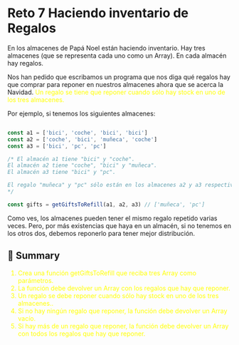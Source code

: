 # Reto 7 Haciendo inventario de Regalos

En los almacenes de Papá Noel están haciendo inventario. Hay tres almacenes (que se representa cada uno como un Array). En cada almacén hay regalos.

Nos han pedido que escribamos un programa que nos diga qué regalos hay que comprar para reponer en nuestros almacenes ahora que se acerca la Navidad. <span style="color: #FFFF00">Un regalo se tiene que reponer cuando sólo hay stock en uno de los tres almacenes.</span>

Por ejemplo, si tenemos los siguientes almacenes:

```javascript

const a1 = ['bici', 'coche', 'bici', 'bici']
const a2 = ['coche', 'bici', 'muñeca', 'coche']
const a3 = ['bici', 'pc', 'pc']

/* El almacén a1 tiene "bici" y "coche".
El almacén a2 tiene "coche", "bici" y "muñeca".
El almacén a3 tiene "bici" y "pc".

El regalo "muñeca" y "pc" sólo están en los almacenes a2 y a3 respectivamente.
*/

const gifts = getGiftsToRefill(a1, a2, a3) // ['muñeca', 'pc']

```

Como ves, los almacenes pueden tener el mismo regalo repetido varias veces. Pero, por más existencias que haya en un almacén, si no tenemos en los otros dos, debemos reponerlo para tener mejor distribución.

## 📝 Summary

<ol style="color: #FFFF00">
    <li>Crea una función getGiftsToRefill que reciba tres Array como parámetros.</li>
    <li>La función debe devolver un Array con los regalos que hay que reponer.</li>
    <li>Un regalo se debe reponer cuando sólo hay stock en uno de los tres almacenes..</li>
    <li>Si no hay ningún regalo que reponer, la función debe devolver un Array vacío.</li>
    <li>Si hay más de un regalo que reponer, la función debe devolver un Array con todos los regalos que hay que reponer.</li>
</ol>